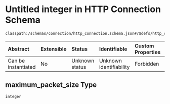 # Untitled integer in HTTP Connection Schema

```txt
classpath:/schemas/connection/http_connection.schema.json#/$defs/http_connection_ssl_parameters/properties/maximum_packet_size
```



| Abstract            | Extensible | Status         | Identifiable            | Custom Properties | Additional Properties | Access Restrictions | Defined In                                                                                                |
| :------------------ | :--------- | :------------- | :---------------------- | :---------------- | :-------------------- | :------------------ | :-------------------------------------------------------------------------------------------------------- |
| Can be instantiated | No         | Unknown status | Unknown identifiability | Forbidden         | Allowed               | none                | [http\_connection.schema.json\*](../../out/connection/http_connection.schema.json "open original schema") |

## maximum\_packet\_size Type

`integer`
